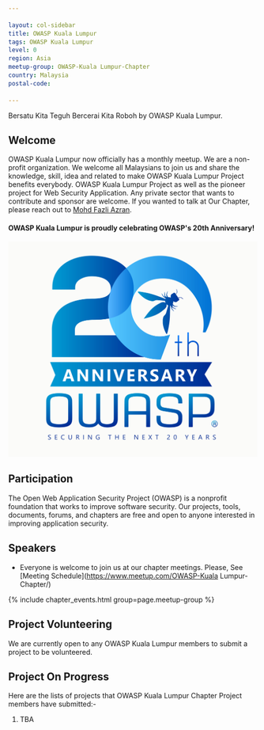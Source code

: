 ```yaml
---

layout: col-sidebar
title: OWASP Kuala Lumpur
tags: OWASP Kuala Lumpur
level: 0
region: Asia
meetup-group: OWASP-Kuala Lumpur-Chapter
country: Malaysia
postal-code: 

---
```


Bersatu Kita Teguh Bercerai Kita Roboh by OWASP Kuala Lumpur.

## Welcome
OWASP Kuala Lumpur now officially has a monthly meetup. We are a non-profit organization. We welcome all Malaysians to join us and share the knowledge, skill, idea and related to make OWASP Kuala Lumpur Project benefits everybody. OWASP Kuala Lumpur Project as well as the pioneer project for Web Security Application. Any private sector that wants to contribute and sponsor are welcome. If you wanted to talk at Our Chapter, please reach out to [Mohd Fazli Azran](mailto:fazli@owasp.org).

#### OWASP Kuala Lumpur is proudly celebrating OWASP's 20th Anniversary!
[![OWASP 20th Anniversary Image](assets/images/OWASP%2020th%20Anniversary.jpeg)](https://20thanniversary.owasp.org/)

## Participation
The Open Web Application Security Project (OWASP) is a nonprofit foundation that works to improve software security. Our projects, tools, documents, forums, and chapters are free and open to anyone interested in improving application security.

## Speakers
- Everyone is welcome to join us at our chapter meetings. Please, See [Meeting Schedule](https://www.meetup.com/OWASP-Kuala Lumpur-Chapter/)

{% include chapter_events.html group=page.meetup-group %}

## Project Volunteering

We are currently open to any OWASP Kuala Lumpur members to submit a project to be volunteered.


## Project On Progress

Here are the lists of projects that OWASP Kuala Lumpur Chapter Project members have submitted:- <br />

1. TBA
